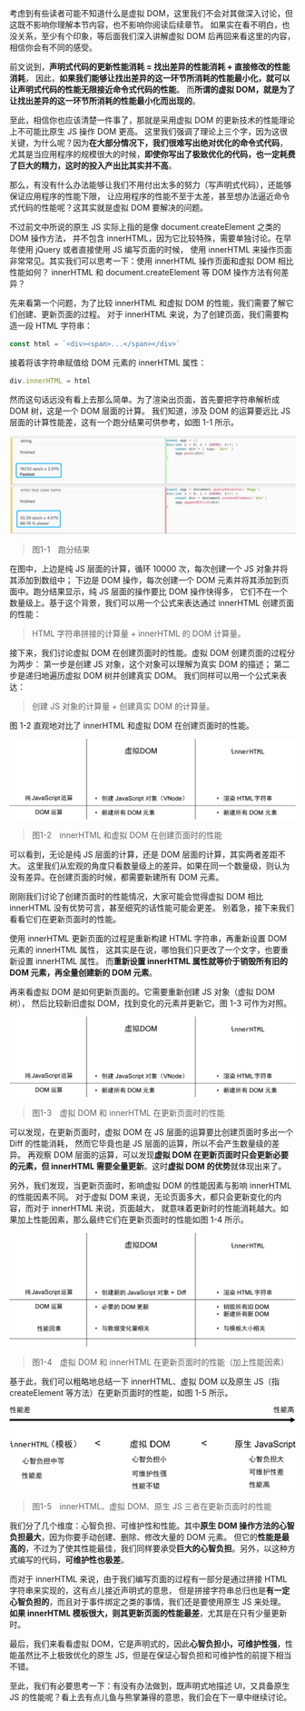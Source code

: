考虑到有些读者可能不知道什么是虚拟 DOM，这里我们不会对其做深入讨论，但这既不影响你理解本节内容，也不影响你阅读后续章节。
如果实在看不明白，也没关系，至少有个印象，等后面我们深入讲解虚拟 DOM 后再回来看这里的内容，相信你会有不同的感受。

前文说到，**声明式代码的更新性能消耗 = 找出差异的性能消耗 + 直接修改的性能消耗**，
因此，**如果我们能够让找出差异的这一环节所消耗的性能最小化，就可以让声明式代码的性能无限接近命令式代码的性能**。
而**所谓的虚拟 DOM，就是为了让找出差异的这一环节所消耗的性能最小化而出现的**。

至此，相信你也应该清楚一件事了，那就是采用虚拟 DOM 的更新技术的性能理论上不可能比原生 JS 操作 DOM 更高。
这里我们强调了理论上三个字，因为这很关键，为什么呢？因为**在大部分情况下，我们很难写出绝对优化的命令式代码**，
尤其是当应用程序的规模很大的时候，**即使你写出了极致优化的代码，也一定耗费了巨大的精力，这时的投入产出比其实并不高**。

那么，有没有什么办法能够让我们不用付出太多的努力（写声明式代码），还能够保证应用程序的性能下限，
让应用程序的性能不至于太差，甚至想办法逼近命令式代码的性能呢？这其实就是虚拟 DOM 要解决的问题。

不过前文中所说的原生 JS 实际上指的是像 document.createElement 之类的 DOM 操作方法，
并不包含 innerHTML，因为它比较特殊，需要单独讨论。在早年使用 jQuery 或者直接使用 JS 编写页面的时候，
使用 innerHTML 来操作页面非常常见。其实我们可以思考一下：使用 innerHTML 操作页面和虚拟 DOM 相比性能如何？
innerHTML 和 document.createElement 等 DOM 操作方法有何差异？

先来看第一个问题，为了比较 innerHTML 和虚拟 DOM 的性能，我们需要了解它们创建、更新页面的过程。
对于 innerHTML 来说，为了创建页面，我们需要构造一段 HTML 字符串：

```js
const html = `<div><span>...</span></div>`
```

接着将该字符串赋值给 DOM 元素的 innerHTML 属性：

```js
div.innerHTML = html
```

然而这句话远没有看上去那么简单。为了渲染出页面，首先要把字符串解析成 DOM 树，这是一个 DOM 层面的计算。
我们知道，涉及 DOM 的运算要远比 JS 层面的计算性能差，这有一个跑分结果可供参考，如图 1-1 所示。

![img](./assets/01.png)
> 图1-1　跑分结果

在图中，上边是纯 JS 层面的计算，循环 10000 次，每次创建一个 JS 对象并将其添加到数组中；
下边是 DOM 操作，每次创建一个 DOM 元素并将其添加到页面中。跑分结果显示，纯 JS 层面的操作要比 DOM 操作快得多，
它们不在一个数量级上。基于这个背景，我们可以用一个公式来表达通过 innerHTML 创建页面的性能：
> HTML 字符串拼接的计算量 + innerHTML 的 DOM 计算量。

接下来，我们讨论虚拟 DOM 在创建页面时的性能。虚拟 DOM 创建页面的过程分为两步：
第一步是创建 JS 对象，这个对象可以理解为真实 DOM 的描述；
第二步是递归地遍历虚拟 DOM 树并创建真实 DOM。
我们同样可以用一个公式来表达：
> 创建 JS 对象的计算量 + 创建真实 DOM 的计算量。

图 1-2 直观地对比了 innerHTML 和虚拟 DOM 在创建页面时的性能。

![img](./assets/02.png)
> 图1-2　innerHTML 和虚拟 DOM 在创建页面时的性能

可以看到，无论是纯 JS 层面的计算，还是 DOM 层面的计算，其实两者差距不大。
这里我们从宏观的角度只看数量级上的差异。如果在同一个数量级，则认为没有差异。在创建页面的时候，都需要新建所有 DOM 元素。

刚刚我们讨论了创建页面时的性能情况，大家可能会觉得虚拟 DOM 相比 innerHTML 没有优势可言，甚至细究的话性能可能会更差。
别着急，接下来我们看看它们在更新页面时的性能。

使用 innerHTML 更新页面的过程是重新构建 HTML 字符串，再重新设置 DOM 元素的 innerHTML 属性，
这其实是在说，哪怕我们只更改了一个文字，也要重新设置 innerHTML 属性。
而**重新设置 innerHTML 属性就等价于销毁所有旧的 DOM 元素，再全量创建新的 DOM 元素**。

再来看虚拟 DOM 是如何更新页面的。它需要重新创建 JS 对象（虚拟 DOM 树），
然后比较新旧虚拟 DOM，找到变化的元素并更新它。图 1-3 可作为对照。

![img](./assets/03.png)
> 图1-3　虚拟 DOM 和 innerHTML 在更新页面时的性能

可以发现，在更新页面时，虚拟 DOM 在 JS 层面的运算要比创建页面时多出一个 Diff 的性能消耗，
然而它毕竟也是 JS 层面的运算，所以不会产生数量级的差异。
再观察 DOM 层面的运算，可以发现**虚拟 DOM 在更新页面时只会更新必要的元素，但 innerHTML 需要全量更新**。这时**虚拟 DOM 的优势**就体现出来了。

另外，我们发现，当更新页面时，影响虚拟 DOM 的性能因素与影响 innerHTML 的性能因素不同。
对于虚拟 DOM 来说，无论页面多大，都只会更新变化的内容，而对于 innerHTML 来说，页面越大，
就意味着更新时的性能消耗越大。如果加上性能因素，那么最终它们在更新页面时的性能如图 1-4 所示。

![img](./assets/04.png)
> 图1-4　虚拟 DOM 和 innerHTML 在更新页面时的性能（加上性能因素）

基于此，我们可以粗略地总结一下 innerHTML、虚拟 DOM 以及原生 JS（指 createElement 等方法）在更新页面时的性能，如图 1-5 所示。

![img](./assets/05.png)
> 图1-5　innerHTML、虚拟 DOM、原生 JS 三者在更新页面时的性能

我们分了几个维度：心智负担、可维护性和性能。其中**原生 DOM 操作方法的心智负担最大**，因为你要手动创建、删除、修改大量的 DOM 元素。
但它的**性能是最高的**，不过为了使其性能最佳，我们同样要承受**巨大的心智负担**。另外，以这种方式编写的代码，**可维护性也极差**。

而对于 innerHTML 来说，由于我们编写页面的过程有一部分是通过拼接 HTML 字符串来实现的，这有点儿接近声明式的意思，
但是拼接字符串总归也是**有一定心智负担的**，而且对于事件绑定之类的事情，我们还是要使用原生 JS 来处理。
**如果 innerHTML 模板很大，则其更新页面的性能最差**，尤其是在只有少量更新时。

最后，我们来看看虚拟 DOM，它是声明式的，因此**心智负担小，可维护性强**，性能虽然比不上极致优化的原生 JS，但是在保证心智负担和可维护性的前提下相当不错。

至此，我们有必要思考一下：有没有办法做到，既声明式地描述 UI，又具备原生 JS 的性能呢？看上去有点儿鱼与熊掌兼得的意思，我们会在下一章中继续讨论。
